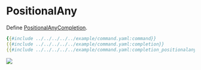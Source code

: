 # PositionalAny

Define [PositionalAnyCompletion](https://carapace-sh.github.io/carapace/carapace/gen/positionalAnyCompletion.html).

```yaml
{{#include ../../../../../example/command.yaml:command}}
{{#include ../../../../../example/command.yaml:completion}}
{{#include ../../../../../example/command.yaml:completion_positionalany}}
```

![](positionalany.cast)
